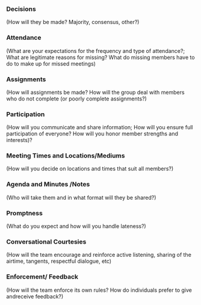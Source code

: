 ### Decisions 
(How will they be made? Majority, consensus, other?)
### Attendance 
(What are your expectations for the frequency and type of attendance?; What are legitimate reasons for missing? What do missing members have to do to make up for missed meetings)
### Assignments 
(How will assignments be made? How will the group deal with members who do not complete (or poorly complete assignments?)
### Participation 
(How will you communicate and share information; How will you ensure full participation of everyone? How will you honor member strengths and interests)?
### Meeting Times and Locations/Mediums 
(How will you decide on locations and times that suit all members?)
### Agenda and Minutes /Notes 
(Who will take them and in what format will they be shared?)
### Promptness
(What do you expect and how will you handle lateness?)
### Conversational Courtesies 
(How will the team encourage and reinforce active listening, sharing of the airtime, tangents, respectful dialogue, etc)
### Enforcement/ Feedback 
(How will the team enforce its own rules? How do individuals prefer to give andreceive feedback?)
